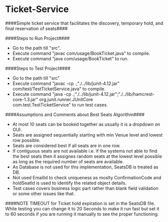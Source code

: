 # Ticket-Service
####Simple ticket service that facilitates the discovery, temporary hold, and final reservation of seats####

####Steps to Run Project####
  * Go to the path till "src".
  * Execute command "javac com/usage/BookTicket.java" to compile.
  * Execute command "java com/usage/BookTicket" to run.

####Steps to Test Project####
  * Go to the path till "src"
  * Execute command "javac -cp .;"./../lib/junit-4.12.jar" com/test/TestTicketService.java" to compile.
  * Execute command "java -cp .;"./../lib/junit-4.12.jar";"./../lib/hamcrest-core-1.3.jar" org.junit.runner.JUnitCore  
    com.test.TestTicketService" to run test cases.

####Assumptions and Comments about Best Seats Algorithm####
  * At most 10 seats can be booked together as usually it is a dropdown on GUI.
  * Seats are assigned sequentially starting with min Venue level and lowest row possible.
  * Seats are considered best if all seats are in one row.
  * If contiguous seats are not available i.e. if the systems not able to find the best seats then it assignes random seats at the 
    lowest level possible as long as the required number of seats are available.
  * As Database is not used for this implementation, SeatsDB is treated as DB.
  * Not used EmailId to check uniqueness as moslty ConfirmationCode and holdSeatId is used to identify the related object details.
  * Test cases covers business logic part rather than blank field validation or some other issues like that.

####NOTE 
TIMEOUT for Ticket hold expiration is set in the SeatsDB file. While testing you can change it to 20 Seconds to make it run fast  but set it to 60 seconds if you are running it manually to see the proper functioning.
